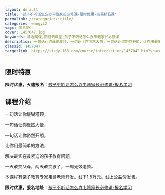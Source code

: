 ```yaml
---
layout: default
title: '孩子不听话怎么办韦赣家长必修课-限时优惠-网易精品课'
permalink: /:categories/:title/
categories: wangyi2
tags: 网易提供
cover: 1457047.jpg
keywords: 精选网课,网易云课堂,孩子不听话怎么办韦赣家长必修课
description: 一句话让你醍醐灌顶，一句话让你恍然大悟，一句话让你豁然开朗，让你用最简单的方法，解决最实在最紧迫的孩子教育问题。一天改变
classid: 1457047
targetlink: https://study.163.com/course/introduction/1457047.htm?share=1&shareId=1025206652&utm_campaign=share&utm_medium=iphoneShare&utm_source=&utm_u=1025206652
---
```


## 限时特惠

**限时优惠，火速报名**：[孩子不听话怎么办韦赣家长必修课-报名学习](https://study.163.com/course/introduction/1457047.htm?share=1&shareId=1025206652&utm_campaign=share&utm_medium=iphoneShare&utm_source=&utm_u=1025206652)

## 课程介绍

一句话让你醍醐灌顶，

一句话让你恍然大悟，

一句话让你豁然开朗，

让你用最简单的方法，

解决最实在最紧迫的孩子教育问题。



一天改变父母，两天改变孩子，一周无效退款。



本课程有亲子教育专家韦赣老师开发。线下1.5万元。线上公益价发售。

**限时优惠，报名地址**：[孩子不听话怎么办韦赣家长必修课-报名学习](https://study.163.com/course/introduction/1457047.htm?share=1&shareId=1025206652&utm_campaign=share&utm_medium=iphoneShare&utm_source=&utm_u=1025206652)

